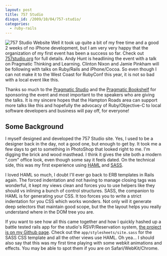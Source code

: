 ```yaml
--- 
layout: post
title: 757 Studio
disqus_id: /2009/10/04/757-studio/
categories: 
  - ruby-rails
---
```


<p>
  <img src="/assets/757_studio_conference.png" alt="757 Studio Website" class="shadow floatr ml20" /> Well it took up quite a bit of my free time and a good 2 weeks of no iPhone development, but I am very very happy that the organization of my first event has been a success so far. Check out <a href="http://757studio.org/"> 757studio.org</a> for full details. Andy Hunt is headlining the event with a talk on Pragmatic Thinking and Learning. Clinton Nixon and Jamie Pinkham will be following with talks on Ruby/Rails and iPhone/Cocoa. So even though I can not make it to the West Coast for RubyConf this year, it is not so bad with a local event like this.
</p>

<p>
  Thanks so much to the <a href="http://pragmaticstudio.com/">Pragmatic Studio</a> and the <a href="http://www.pragprog.com/">Pragmatic Bookshelf</a> for sponsoring the event and most important to the speakers who are giving the talks. It is my sincere hopes that the Hampton Roads area can support more talks like this and hopefully the advocacy of Ruby/Objective-C to local software developers and business will pay off, for everyone!
</p>


<h2>Some Background</h2>

<p>
  I myself designed and developed the 757 Studio site. Yes, I used to be a designer back in the day, not a good one, but enough to get by. It took me a few days to get to something in PhotoShop that looked right to me. I'm digging the brick and wood masthead. I think it gives the site both a modern ".com" office look, even though some say it feels dated. On the technical side, this was my first experience using <a href="http://haml-lang.com/">HAML</a> and <a href="http://sass-lang.com/">SASS</a>.
</p>

<p>
  I loved HAML so much, I doubt I'll ever go back to ERB templates in Rails again. The forced indentation and not having to manage closing tags was wonderful, it kept my views clean and forces you to use helpers like they should vs inlining a bunch of control structures. SASS, the companion to HAML is for generating your CSS. It too forces you to write a strict indentation for you CSS which works wonders. Not only will it generate deep selectors that maintain good scope, but the the layout helps you really understand where in the DOM tree you are.
</p>

<p>
  If you want to see how all this came together and how I quickly hashed up a battle tested rails app for the studio's RSVP/Reservation system, <a href="http://github.com/metaskills/757studio">the project is on my Github page</a>. Check out the <code>app/stylesheets/site.sass</code> for the SASS CSS template and all the other views use HAML. Oh yea... I should also say that this was my first time playing with some webkit animations and effects. You may be able to spot them if you are on Safari/WebKit/Chrome.
</p>


